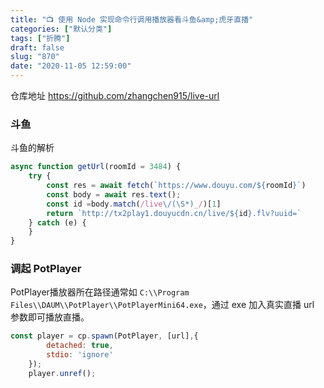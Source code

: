 ```yaml
---
title: "📺 使用 Node 实现命令行调用播放器看斗鱼&amp;虎牙直播"
categories: ["默认分类"]
tags: ["折腾"]
draft: false
slug: "870"
date: "2020-11-05 12:59:00"
---
```


仓库地址 
https://github.com/zhangchen915/live-url

### 斗鱼
斗鱼的解析
```js
async function getUrl(roomId = 3484) {
	try	{
		const res = await fetch(`https://www.douyu.com/${roomId}`)
		const body = await res.text();
		const id =body.match(/live\/(\S*)_/)[1]
		return `http://tx2play1.douyucdn.cn/live/${id}.flv?uuid=`
	} catch (e) {
	}
}
```

### 调起 PotPlayer

PotPlayer播放器所在路径通常如 `C:\\Program Files\\DAUM\\PotPlayer\\PotPlayerMini64.exe`，通过 exe 加入真实直播 url 参数即可播放直播。

```js
const player = cp.spawn(PotPlayer, [url],{
		detached: true,
		stdio: 'ignore'
	});
	player.unref();
```
